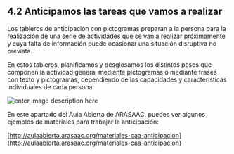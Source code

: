 ## 4.2 Anticipamos las tareas que vamos a realizar

Los tableros de anticipación con pictogramas preparan a la persona para la realización de una serie de actividades que se van a realizar próximamente y cuya falta de información puede ocasionar una situación disruptiva no prevista.

En estos tableros, planificamos y desglosamos los distintos pasos que componen la actividad general mediante pictogramas o mediante frases con texto y pictogramas, dependiendo de las capacidades y características individuales de cada persona.

![enter image description here](https://static.arasaac.org/images/aularagon/anticipaciones_LF_pictos.jpg)

En este apartado del Aula Abierta de ARASAAC, puedes ver algunos ejemplos de materiales para trabajar la anticipación:

[http://aulaabierta.arasaac.org/materiales-caa-anticipacion](http://aulaabierta.arasaac.org/materiales-caa-anticipacion)
<!--stackedit_data:
eyJoaXN0b3J5IjpbLTUzNjUzNjU1Nyw3MzA5OTgxMTZdfQ==
-->